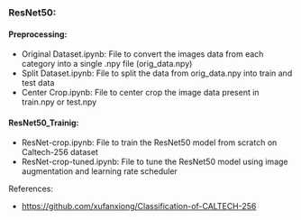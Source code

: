 ### ResNet50:

#### Preprocessing:

- Original Dataset.ipynb: File to convert the images data from each category into a single .npy file (orig_data.npy)
- Split Dataset.ipynb: File to split the data from orig_data.npy into train and test data
- Center Crop.ipynb: File to center crop the image data present in train.npy or test.npy

#### ResNet50_Trainig:

- ResNet-crop.ipynb: File to train the ResNet50 model from scratch on Caltech-256 dataset
- ResNet-crop-tuned.ipynb: File to tune the ResNet50 model using image augmentation and learning rate scheduler

References: 
- https://github.com/xufanxiong/Classification-of-CALTECH-256
